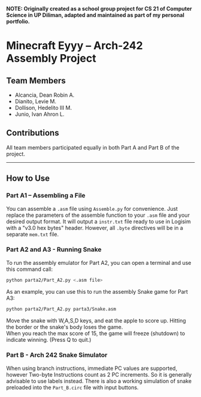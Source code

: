 **NOTE: Originally created as a school group project for CS 21 of Computer Science in UP Diliman, adapted and maintained as part of my personal portfolio.**

# Minecraft Eyyy – Arch-242 Assembly Project

## Team Members
- Alcancia, Dean Robin A. 
- Dianito, Levie M. 
- Dollison, Hedelito III M. 
- Junio, Ivan Ahron L.

## Contributions
All team members participated equally in both Part A and Part B of the project.

---
## How to Use

### Part A1 – Assembling a File

You can assemble a `.asm` file using `Assemble.py` for convenience. Just replace the parameters of the assemble function to your `.asm` file and your desired output format. It will output a `instr.txt` file ready to use in Logisim with a "v3.0 hex bytes" header. However, all `.byte` directives will be in a separate `mem.txt` file.

### Part A2 and A3 - Running Snake

To run the assembly emulator for Part A2, you can open a terminal and use this command call:

```bash
python parta2/Part_A2.py <.asm file>
```

As an example, you can use this to run the assembly Snake game for Part A3:

```bash
python parta2/Part_A2.py parta3/Snake.asm
```

Move the snake with W,A,S,D keys, and eat the apple to score up. Hitting the border or the snake's body loses the game.   
When you reach the max score of 15, the game will freeze (shutdown) to indicate winning. (Press Q to quit.)

### Part B - Arch 242 Snake Simulator

When using branch instructions, immediate PC values are supported, however Two-byte Instructions count as 2 PC increments. So it is generally advisable to use labels instead. There is also a working simulation of snake preloaded into the `Part_B.circ` file with input buttons.
